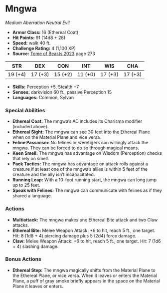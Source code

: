 # Mngwa

*Medium* *Aberration* *Neutral Evil*

- **Armor Class:** 16 (Ethereal Coat)
- **Hit Points:** 91 (14d8 + 28)
- **Speed:** walk 40 ft.
- **Challenge Rating:** 4 (1,100 XP)
- **Source:** [Tome of Beasts 2023](https://koboldpress.com/kpstore/product/tome-of-beasts-1-2023-edition/) page 273

| STR | DEX | CON | INT | WIS | CHA |
| --- | --- | --- | --- | --- | --- |
| 19 (+4) | 17 (+3) | 15 (+2) | 11 (+0) | 17 (+3) | 17 (+3) |

- **Skills:** Perception +5, Stealth +7
- **Senses:** darkvision 60 ft., passive Perception 15
- **Languages:** Common, Sylvan

### Special Abilities

- **Ethereal Coat:** The mngwa’s AC includes its Charisma modifier (included above).
- **Ethereal Sight:** The mngwa can see 30 feet into the Ethereal Plane when on the Material Plane and vice versa.
- **Feline Passivism:** No felines or weretigers can willingly attack the mngwa. They can be forced to do so through magical means.
- **Keen Smell:** The mngwa has advantage on Wisdom (Perception) checks that rely on smell.
- **Pack Tactics:** The mngwa has advantage on attack rolls against a creature if at least one of the mngwa’s allies is within 5 feet of the creature and the ally isn’t incapacitated.
- **Running Leap:** With a 10-foot running start, the mngwa can long jump up to 25 feet.
- **Speak with Felines:** The mngwa can communicate with felines as if they shared a language.

### Actions

- **Multiattack:** The mngwa makes one Ethereal Bite attack and two Claw attacks.
- **Ethereal Bite:** Melee Weapon Attack: +6 to hit, reach 5 ft., one target. Hit: 8 (1d8 + 4) piercing damage plus 5 (2d4) force damage.
- **Claw:** Melee Weapon Attack: +6 to hit, reach 5 ft., one target. Hit: 7 (1d6 + 4) slashing damage.

### Bonus Actions

- **Ethereal Step:** The mngwa magically shifts from the Material Plane to the Ethereal Plane, or vice versa. When it leaves or enters the Material Plane, a puff of gray smoke briefly appears in the space on the Material Plane it leaves or enters.

